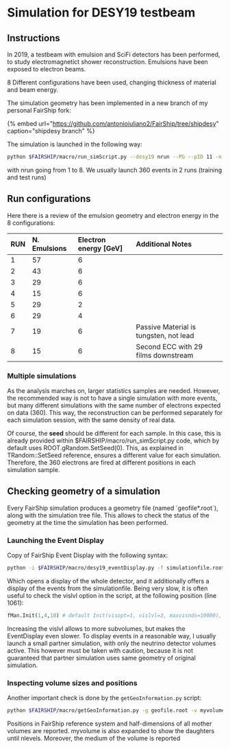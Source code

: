 # Simulation for DESY19 testbeam

## Instructions

In 2019, a testbeam with emulsion and SciFi detectors has been performed, to study electromagnetict shower reconstruction. Emulsions have been exposed to electron beams.

8 Different configurations have been used, changing thickness of material and beam energy.

The simulation geometry has been implemented in a new branch of my personal FairShip fork:

{% embed url="https://github.com/antonioiuliano2/FairShip/tree/shipdesy" caption="shipdesy branch" %}



The simulation is launched in the following way:

```bash
python $FAIRSHIP/macro/run_simScript.py --desy19 nrun --PG --pID 11 -n nevents -o outputdir
```

with nrun going from 1 to 8. We usually launch 360 events in 2 runs \(training and test runs\)

## Run configurations

Here there is a review of the emulsion geometry and electron energy in the 8 configurations:

| RUN | N. Emulsions | Electron energy \[GeV\] | Additional Notes |
| :--- | :--- | :--- | :--- |
| 1 | 57 | 6 |  |
| 2 | 43 | 6 |  |
| 3 | 29 | 6 |  |
| 4 | 15 | 6 |  |
| 5 | 29 | 2 |  |
| 6 | 29 | 4 |  |
| 7 | 19 | 6 | Passive Material is tungsten, not lead |
| 8 | 15 | 6 | Second ECC with 29 films downstream |

### Multiple simulations

As the analysis marches on, larger statistics samples are needed. However, the recommended way is not to have a single simulation with more events, but many different simulations with the same number of electrons expected on data \(360\). This way, the reconstruction can be performed separately for each simulation session, with the same density of real data.

Of course, the **seed** should be different for each sample. In this case, this is already provided within $FAIRSHIP/macro/run\_simScript.py code, which by default uses ROOT.gRandom.SetSeed\(0\). This, as explained in TRandom::SetSeed reference, ensures a different value for each simulation. Therefore, the 360 electrons are fired at different positions in each simulation sample.

## Checking geometry of a simulation

Every FairShip simulation produces a geometry file \(named \`geofile\*.root\`\), along with the simulation tree file. This allows to check the status of the geometry at the time the simulation has been performed.

### Launching the Event Display

Copy of FairShip Event Display with the following syntax:

```bash
python -i $FAIRSHIP/macro/desy19_eventDisplay.py -f simulationfile.root -g geofile.root
```

Which opens a display of the whole detector, and it additionally offers a display of the events from the simulationfile. Being very slow, it is often useful to check the vislvl option in the script, at the following position \(line 1061\):

```python
fMan.Init(1,4,10) # default Init(visopt=1, vislvl=3, maxvisnds=10000), ecal display requires vislvl=4
```

Increasing the vislvl allows to more subvolumes, but makes the EventDisplay even slower. To display events in a reasonable way, I usually launch a small partner simulation, with only the neutrino detector volumes active. This however must be taken with caution, because it is not guaranteed that partner simulation uses same geometry of original simulation.

### Inspecting volume sizes and positions

Another important check is done by the `getGeoInformation.py` script:

```bash
python $FAIRSHIP/macro/getGeoInformation.py -g geofile.root -v myvolume -l nlevels
```

Positions in FairShip reference system and half-dimensions of all mother volumes are reported. myvolume is also expanded to show the daughters until nlevels. Moreover,  the medium of the volume is reported

## 

